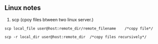 ## Linux notes

1. scp (cpoy files btween two linux server.)

`scp local_file user@host:remote_dir/remote_filename	/*copy file*/`

`scp -r local_dir user@host:remote_dir	/*copy files recursively*/`
